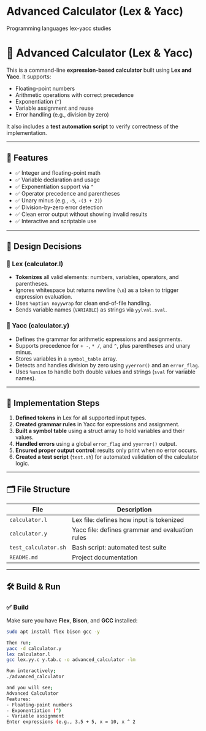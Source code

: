 # Advanced Calculator (Lex & Yacc)
Programming languages lex-yacc studies

# 🧮 Advanced Calculator (Lex & Yacc)

This is a command-line **expression-based calculator** built using **Lex and Yacc**. It supports:

- Floating-point numbers
- Arithmetic operations with correct precedence
- Exponentiation (`^`)
- Variable assignment and reuse
- Error handling (e.g., division by zero)

It also includes a **test automation script** to verify correctness of the implementation.

---

## 🚀 Features

- ✅ Integer and floating-point math
- ✅ Variable declaration and usage
- ✅ Exponentiation support via `^`
- ✅ Operator precedence and parentheses
- ✅ Unary minus (e.g., `-5`, `-(3 + 2)`)
- ✅ Division-by-zero error detection
- ✅ Clean error output without showing invalid results
- ✅ Interactive and scriptable use

---

## 🧠 Design Decisions

### 📌 Lex (calculator.l)
- **Tokenizes** all valid elements: numbers, variables, operators, and parentheses.
- Ignores whitespace but returns newline (`\n`) as a token to trigger expression evaluation.
- Uses `%option noyywrap` for clean end-of-file handling.
- Sends variable names (`VARIABLE`) as strings via `yylval.sval`.

### 📌 Yacc (calculator.y)
- Defines the grammar for arithmetic expressions and assignments.
- Supports precedence for `+ -`, `* /`, and `^`, plus parentheses and unary minus.
- Stores variables in a `symbol_table` array.
- Detects and handles division by zero using `yyerror()` and an `error_flag`.
- Uses `%union` to handle both double values and strings (`sval` for variable names).

---

## 🧱 Implementation Steps

1. **Defined tokens** in Lex for all supported input types.
2. **Created grammar rules** in Yacc for expressions and assignment.
3. **Built a symbol table** using a struct array to hold variables and their values.
4. **Handled errors** using a global `error_flag` and `yyerror()` output.
5. **Ensured proper output control**: results only print when no error occurs.
6. **Created a test script** (`test.sh`) for automated validation of the calculator logic.

---

## 🗂 File Structure

| File               | Description                                       |
|--------------------|---------------------------------------------------|
| `calculator.l`     | Lex file: defines how input is tokenized          |
| `calculator.y`     | Yacc file: defines grammar and evaluation rules   |
| `test_calculator.sh`          | Bash script: automated test suite                 |
| `README.md`        | Project documentation                             |

---

## 🛠 Build & Run

### ✅ Build

Make sure you have **Flex**, **Bison**, and **GCC** installed:

```bash
sudo apt install flex bison gcc -y

Then run;
yacc -d calculator.y
lex calculator.l
gcc lex.yy.c y.tab.c -o advanced_calculator -lm

Run interactively;
./advanced_calculator

and you will see;
Advanced Calculator
Features:
- Floating-point numbers
- Exponentiation (^)
- Variable assignment
Enter expressions (e.g., 3.5 + 5, x = 10, x ^ 2




